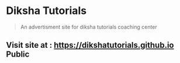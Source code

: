 # Diksha Tutorials
> An advertisment site for diksha tutorials coaching center

## Visit site at : https://dikshatutorials.github.io Public
